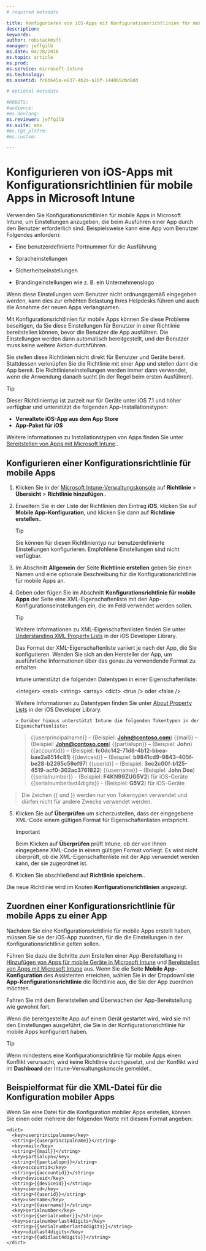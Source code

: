 ```yaml
---
# required metadata

title: Konfigurieren von iOS-Apps mit Konfigurationsrichtlinien für mobile Apps in Microsoft Intune | Microsoft Intune
description:
keywords:
author: robstackmsft
manager: jeffgilb
ms.date: 04/28/2016
ms.topic: article
ms.prod:
ms.service: microsoft-intune
ms.technology:
ms.assetid: fc6b645a-e837-4b2a-a10f-144065cbd8dd

# optional metadata

#ROBOTS:
#audience:
#ms.devlang:
ms.reviewer: jeffgilb
ms.suite: ems
#ms.tgt_pltfrm:
#ms.custom:

---
```


# Konfigurieren von iOS-Apps mit Konfigurationsrichtlinien für mobile Apps in Microsoft Intune
Verwenden Sie Konfigurationsrichtlinien für mobile Apps in Microsoft Intune, um Einstellungen anzugeben, die beim Ausführen einer App durch den Benutzer erforderlich sind. Beispielsweise kann eine App vom Benutzer Folgendes anfordern:

-   Eine benutzerdefinierte Portnummer für die Ausführung

-   Spracheinstellungen

-   Sicherheitseinstellungen

-   Brandingeinstellungen wie z. B. ein Unternehmenslogo

Wenn diese Einstellungen vom Benutzer nicht ordnungsgemäß eingegeben werden, kann dies zur erhöhten Belastung Ihres Helpdesks führen und auch die Annahme der neuen Apps verlangsamen..

Mit Konfigurationsrichtlinien für mobile Apps können Sie diese Probleme beseitigen, da Sie diese Einstellungen für Benutzer in einer Richtlinie bereitstellen können, bevor die Benutzer die App ausführen. Die Einstellungen werden dann automatisch bereitgestellt, und der Benutzer muss keine weitere Aktion durchführen.

Sie stellen diese Richtlinien nicht direkt für Benutzer und Geräte bereit. Stattdessen verknüpfen Sie die Richtlinie mit einer App und stellen dann die App bereit. Die Richtlinieneinstellungen werden immer dann verwendet, wenn die Anwendung danach sucht (in der Regel beim ersten Ausführen).

> [!TIP]
> Dieser Richtlinientyp ist zurzeit nur für Geräte unter iOS 7.1 und höher verfügbar und unterstützt die folgenden App-Installationstypen:
> 
> -   **Verwaltete iOS-App aus dem App Store**
> -   **App-Paket für iOS**
> 
> Weitere Informationen zu Installationstypen von Apps finden Sie unter [Bereitstellen von Apps mit Microsoft Intune](deploy-apps.md)..

## Konfigurieren einer Konfigurationsrichtlinie für mobile Apps

1.  Klicken Sie in der [Microsoft Intune-Verwaltungskonsole](https://manage.microsoft.com) auf **Richtlinie** &gt; **Übersicht** &gt; **Richtlinie hinzufügen**..

2.  Erweitern Sie in der Liste der Richtlinien den Eintrag **iOS**, klicken Sie auf **Mobile App-Konfiguration**, und klicken Sie dann auf **Richtlinie erstellen**..

    > [!TIP]
    > Sie können für diesen Richtlinientyp nur benutzerdefinierte Einstellungen konfigurieren. Empfohlene Einstellungen sind nicht verfügbar.

3.  Im Abschnitt **Allgemein** der Seite **Richtlinie erstellen** geben Sie einen Namen und eine optionale Beschreibung für die Konfigurationsrichtlinie für mobile Apps an.

4.  Geben oder fügen Sie im Abschnitt **Konfigurationsrichtlinie für mobile Apps** der Seite eine XML-Eigenschaftenliste mit den App-Konfigurationseinstellungen ein, die im Feld verwendet werden sollen.

    > [!TIP]
    > Weitere Informationen zu XML-Eigenschaftenlisten finden Sie unter [Understanding XML Property Lists](https://developer.apple.com/library/ios/documentation/Cocoa/Conceptual/PropertyLists/UnderstandXMLPlist/UnderstandXMLPlist.html) in der iOS Developer Library.
    > 
    > Das Format der XML-Eigenschaftenliste variiert je nach der App, die Sie konfigurieren. Wenden Sie sich an den Hersteller der App, um ausführliche Informationen über das genau zu verwendende Format zu erhalten.
    > 
    > Intune unterstützt die folgenden Datentypen in einer Eigenschaftenliste:
    > 
    > &lt;integer&gt;
    > &lt;real&gt;
    > &lt;string&gt;
    > &lt;array&gt;
    > &lt;dict&gt;
    > &lt;true /&gt; oder &lt;false /&gt;
    > 
    > Weitere Informationen zu Datentypen finden Sie unter [About Property Lists](https://developer.apple.com/library/ios/documentation/Cocoa/Conceptual/PropertyLists/AboutPropertyLists/AboutPropertyLists.html) in der iOS Developer Library.
    >
        > Darüber hinaus unterstützt Intune die folgenden Tokentypen in der Eigenschaftenliste:
    >    
    > \{\{userprincipalname\}\} – (Beispiel: **John@contoso.com**)
    > \{\{mail\}\} – (Beispiel: **John@contoso.com**)
    > \{\{partialupn\}\} – (Beispiel: **John**)
    > \{\{accountid\}\} – (Beispiel: **fc0dc142-71d8-4b12-bbea-bae2a8514c81**)
    > \{\{deviceid\}\} – (Beispiel: **b9841cd9-9843-405f-be28-b2265c59ef97**)
    > \{\{userid\}\} – (Beispiel: **3ec2c00f-b125-4519-acf0-302ac3761822**)
    > \{\{username\}\} – (Beispiel: **John Doe**)
    > \{\{serialnumber\}\} - (Beispiel: **F4KN99ZUG5V2**) für iOS-Geräte
    > \{\{serialnumberlast4digits\}\} - (Beispiel: **G5V2**) für iOS-Geräte
>
> Die Zeichen \{\{ und \}\} werden nur von Tokentypen verwendet und dürfen nicht für andere Zwecke verwendet werden.




5.  Klicken Sie auf **Überprüfen** um sicherzustellen, dass der eingegebene XML-Code einem gültigen Format für Eigenschaftenlisten entspricht.

    > [!IMPORTANT]
    > Beim Klicken auf **Überprüfen** prüft Intune, ob der von Ihnen eingegebene XML-Code in einem gültigen Format vorliegt. Es wird nicht überprüft, ob die XML-Eigenschaftenliste mit der App verwendet werden kann, der sie zugeordnet ist.

6.  Klicken Sie abschließend auf **Richtlinie speichern**..

Die neue Richtlinie wird im Knoten **Konfigurationsrichtlinien** angezeigt.

## Zuordnen einer Konfigurationsrichtlinie für mobile Apps zu einer App
Nachdem Sie eine Konfigurationsrichtlinie für mobile Apps erstellt haben, müssen Sie sie der iOS-App zuordnen, für die die Einstellungen in der Konfigurationsrichtlinie gelten sollen.

Führen Sie dazu die Schritte zum Erstellen einer App-Bereitstellung in [Hinzufügen von Apps für mobile Geräte in Microsoft Intune](add-apps-for-mobile-devices-in-microsoft-intune.md) und [Bereitstellen von Apps mit Microsoft Intune](deploy-apps-in-microsoft-intune.md) aus. Wenn Sie die Seite **Mobile App-Konfiguration** des Assistenten erreichen, wählen Sie in der Dropdownliste **App-Konfigurationsrichtlinie** die Richtlinie aus, die Sie der App zuordnen möchten.

Fahren Sie mit dem Bereitstellen und Überwachen der App-Bereitstellung wie gewohnt fort.

Wenn die bereitgestellte App auf einem Gerät gestartet wird, wird sie mit den Einstellungen ausgeführt, die Sie in der Konfigurationsrichtlinie für mobile Apps konfiguriert haben.

> [!TIP]
> Wenn mindestens eine Konfigurationsrichtlinie für mobile Apps einen Konflikt verursacht, wird keine Richtlinie durchgesetzt, und der Konflikt wird im **Dashboard** der Intune-Verwaltungskonsole gemeldet..

## Beispielformat für die XML-Datei für die Konfiguration mobiler Apps

Wenn Sie eine Datei für die Konfiguration mobiler Apps erstellen, können Sie einen oder mehrere der folgenden Werte mit diesem Format angeben:

```
<dict>
  <key>userprincipalname</key>
  <string>{{userprincipalname}}</string>
  <key>mail</key>
  <string>{{mail}}</string>
  <key>partialupn</key>
  <string>{{partialupn}}</string>
  <key>accountid</key>
  <string>{{accountid}}</string>
  <key>deviceid</key>
  <string>{{deviceid}}</string>
  <key>userid</key>
  <string>{{userid}}</string>
  <key>username</key>
  <string>{{username}}</string>
  <key>serialnumber</key>
  <string>{{serialnumber}}</string>
  <key>serialnumberlast4digits</key>
  <string>{{serialnumberlast4digits}}</string>
  <key>udidlast4digits</key>
  <string>{{udidlast4digits}}</string>
</dict>

```




<!--HONumber=May16_HO1-->


